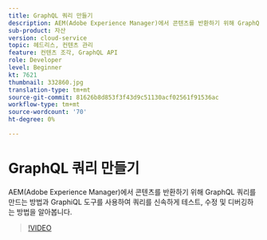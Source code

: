 ```yaml
---
title: GraphQL 쿼리 만들기
description: AEM(Adobe Experience Manager)에서 콘텐츠를 반환하기 위해 GraphQL 쿼리를 만드는 방법과 GraphiQL 도구를 사용하여 쿼리를 신속하게 테스트, 수정 및 디버깅하는 방법을 알아봅니다.
sub-product: 자산
version: cloud-service
topic: 헤드리스, 컨텐츠 관리
feature: 컨텐츠 조각, GraphQL API
role: Developer
level: Beginner
kt: 7621
thumbnail: 332860.jpg
translation-type: tm+mt
source-git-commit: 81626b8d853f3f43d9c51130acf02561f91536ac
workflow-type: tm+mt
source-wordcount: '70'
ht-degree: 0%

---
```



# GraphQL 쿼리 만들기

AEM(Adobe Experience Manager)에서 콘텐츠를 반환하기 위해 GraphQL 쿼리를 만드는 방법과 GraphiQL 도구를 사용하여 쿼리를 신속하게 테스트, 수정 및 디버깅하는 방법을 알아봅니다.

>[!VIDEO](https://video.tv.adobe.com/v/332860/?quality=12&learn=on)

